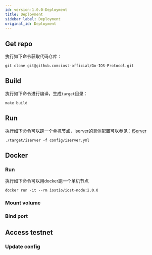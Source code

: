 ```yaml
---
id: version-1.0.0-Deployment
title: Deployment
sidebar_label: Deployment
original_id: Deployment
---
```


## Get repo
执行如下命令获取代码仓库：
```
git clone git@github.com:iost-official/Go-IOS-Protocol.git
```

## Build
执行如下命令进行编译，生成`target`目录：
```
make build
```

## Run
执行如下命令可以跑一个单机节点，iserver的具体配置可以参见：[iServer](iServer)
```
./target/iserver -f config/iserver.yml
```

## Docker
### Run
执行如下命令可以用docker跑一个单机节点
```
docker run -it --rm iostio/iost-node:2.0.0
```

### Mount volume


### Bind port



## Access testnet

### Update config
